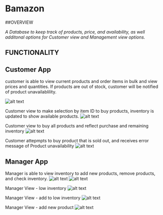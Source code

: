 # **Bamazon**
##OVERVIEW

*A Database to keep track of products, price, and availability, as well additonal options for Customer view and Management view options.*

## **FUNCTIONALITY**

## **Customer App**
customer is able to view current products and order items in bulk and view prices and quantities. If products are out of stock, customer will be notified of product unavailablility.


![alt text](https://github.com/ktlewis17/bamazon/blob/master/images/customer-view-inventory.png)

Customer view to make selection by item ID to buy products, inventory is updated to show available products. 
![alt text](https://github.com/ktlewis17/bamazon/blob/master/images/customer-buy-products.png)


Customer view to buy all products and reflect purchase and remaining inventory 
![alt text](https://github.com/ktlewis17/bamazon/blob/master/images/customer-view-buy-all.png)

Customer attepmpts to buy product that is sold out, and receives error message of Product unavailability 
![alt text](https://github.com/ktlewis17/bamazon/blob/master/images/customer-insufficient-quantity.png)


## **Manager App**
Manager is able to view inventory to add new products, remove products, and check inventory.
![alt text](https://github.com/ktlewis17/bamazon/blob/master/images/manager-view-options.png)
![alt text](https://github.com/ktlewis17/bamazon/blob/master/images/manager-view-inventory.png)


Manager View - low inventory 
![alt text](https://github.com/ktlewis17/bamazon/blob/master/images/manager-view-low-inventory.png)


Manager View - add to low inventory 
![alt text](https://github.com/ktlewis17/bamazon/blob/master/images/manager-view-add-to-inventory.png)


Manager View - add new product
![alt text](https://github.com/ktlewis17/bamazon/blob/master/images/manager-view-add-new-product.png)
